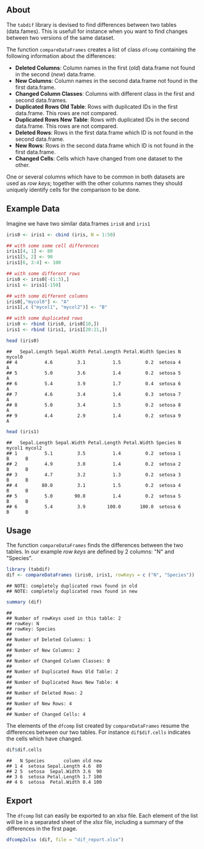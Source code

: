 


About
--------------------------------------------------------------------------------

The `tabdif` library is devised to find differences between two tables (data.fames).
This is usefull for instance when you want to find changes between two versions of the same dataset.

The function `compareDataFrames` creates a list of class `dfcomp` containing the following information about the differences:

- __Deleted Columns__:           Column names in the first (_old_) data.frame not found in the second (_new_) data.frame.
- __New Columns__:               Column names in the second        data.frame not found in the first          data.frame.
- __Changed Column Classes__:    Columns with different class in the first and second data.frames.
- __Duplicated Rows Old Table__: Rows with duplicated IDs in the first  data.frame. This rows are not compared.
- __Duplicated Rows New Table__: Rows with duplicated IDs in the second data.frame. This rows are not compared.
- __Deleted Rows__:              Rows in the first  data.frame which ID is not found in the second data.frame.
- __New Rows__:                  Rows in the second data.frame which ID is not found in the first  data.frame.
- __Changed Cells__:             Cells which have changed from one dataset to the other.

One or several columns which have to be common in both datasets are used as _row keys_;
together with the other columns names they should uniquely identify cells for the comparison to be done. 

Example Data
--------------------------------------------------------------------------------

Imagine we have two similar data.frames `iris0` and `iris1`


```r
iris0 <- iris1 <- cbind (iris, N = 1:50)

## with some some cell differences
iris1[4, 1] <- 80
iris1[5, 2] <- 90
iris1[6, 3:4] <- 100 

## with some different rows
iris0 <- iris0[-(1:3),]
iris1 <- iris1[-150]

## with some different columns
iris0[,"mycol0"] <- "A"
iris1[,c ("mycol1", "mycol2")] <- "B"

## with some duplicated rows
iris0 <- rbind (iris0, iris0[10,])
iris1 <- rbind (iris1, iris1[20:21,])
```


```r
head (iris0)
```

```
##   Sepal.Length Sepal.Width Petal.Length Petal.Width Species N mycol0
## 4          4.6         3.1          1.5         0.2  setosa 4      A
## 5          5.0         3.6          1.4         0.2  setosa 5      A
## 6          5.4         3.9          1.7         0.4  setosa 6      A
## 7          4.6         3.4          1.4         0.3  setosa 7      A
## 8          5.0         3.4          1.5         0.2  setosa 8      A
## 9          4.4         2.9          1.4         0.2  setosa 9      A
```

```r
head (iris1)
```

```
##   Sepal.Length Sepal.Width Petal.Length Petal.Width Species N mycol1 mycol2
## 1          5.1         3.5          1.4         0.2  setosa 1      B      B
## 2          4.9         3.0          1.4         0.2  setosa 2      B      B
## 3          4.7         3.2          1.3         0.2  setosa 3      B      B
## 4         80.0         3.1          1.5         0.2  setosa 4      B      B
## 5          5.0        90.0          1.4         0.2  setosa 5      B      B
## 6          5.4         3.9        100.0       100.0  setosa 6      B      B
```

Usage
--------------------------------------------------------------------------------

The function `compareDataFrames` finds the differences between the two tables.
In our example _row keys_ are defined by 2 columns: "N" and "Species".


```r
library (tabdif)
dif <- compareDataFrames (iris0, iris1, rowKeys = c ("N", "Species"))
```

```
## NOTE: completely duplicated rows found in old
## NOTE: completely duplicated rows found in new
```

```r
summary (dif)
```

```
##  
## Number of rowKeys used in this table: 2
## rowKey: N
## rowKey: Species
##  
## Number of Deleted Columns: 1
##  
## Number of New Columns: 2
##  
## Number of Changed Column Classes: 0
##  
## Number of Duplicated Rows Old Table: 2
##  
## Number of Duplicated Rows New Table: 4
##  
## Number of Deleted Rows: 2
##  
## Number of New Rows: 4
##  
## Number of Changed Cells: 4
```

The elements of the `dfcomp` list created by `compareDataFrames` 
resume the differences between our two tables.
For instance `dif$dif.cells` indicates the cells which have changed.


```r
dif$dif.cells
```

```
##   N Species       column old new
## 1 4  setosa Sepal.Length 4.6  80
## 2 5  setosa  Sepal.Width 3.6  90
## 3 6  setosa Petal.Length 1.7 100
## 4 6  setosa  Petal.Width 0.4 100
```


Export
--------------------------------------------------------------------------------

The `dfcomp` list can easily be exported to an _xlsx_ file. 
Each element of the list will be in a separated sheet of the _xlsx_ file,
including a summary of the differences in the first page. 


```r
dfcomp2xlsx (dif, file = "dif_report.xlsx")
```


